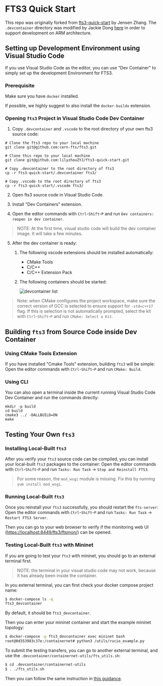# FTS3 Quick Start

This repo was originally forked from [fts3-quick-start](https://github.com/fno2010/fts3-quick-start) by Jensen Zhang. The `.devcontainer` directory was modified by Jackie Dong [here](https://github.com/jackiedong6/fts3-quick-start) in order to support development on ARM architecture.

## Setting up Development Environment using Visual Studio Code

If you use Visual Studio Code as the editor, you can use "Dev Container" to
simply set up the development Environment for FTS3.

### Prerequisite

Make sure you have `docker` installed.

If possible, we highly suggest to also install the `docker-buildx` extension.

### Opening `fts3` Project in Visual Studio Code Dev Container

1. Copy `.devcontainer` and `.vscode` to the root directory of your own fts3 source code:

```
# Clone the fts3 repo to your local machine
git clone git@github.com:cern-fts/fts3.git

# Clone this repo to your local machine
git clone git@github.com:lilyzhouZYJ/fts3-quick-start.git

# Copy .devcontainer to the root directory of fts3
cp -r fts3-quick-start/.devcontainer fts3/

# Copy .vscode to the root directory of fts3
cp -r fts3-quick-start/.vscode fts3/
```

2. Open fts3 source code in Visual Studio Code.

3. Install "Dev Containers" extension.

4. Open the editor commands with `Ctrl`-`Shift`-`P` and run `Dev containers: reopen in dev container`.

> NOTE: At the first time, visual studio code will build the dev container image. It will take a few minutes.

5. After the dev container is ready:

    1. The following vscode extensions should be installed automatically:

        - CMake Tools
        - C/C++
        - C/C++ Extension Pack

    2. The following containers should be started:

        ![devcontainer list](devcontainers-list.png)

>Note: when CMake configures the project workspace, make sure the correct version of GCC is selected to ensure support for `-std=c++17` flag. If this is selection is not automatically prompted, select the kit with `Ctrl`-`Shift`-`P` and run `CMake: Select a Kit`.

## Building `fts3` from Source Code inside Dev Container

### Using CMake Tools Extension

If you have installed "Cmake Tools" extension, building `fts3` will be simple:
Open the editor commands with `Ctrl`-`Shift`-`P` and run `CMake: Build`.

### Using CLI

You can also open a terminal inside the current running Visual Studio Code Dev
Container and run the commands directly:

```
mkdir -p build
cd build
cmake3 ../ -DALLBUILD=ON
make
```

## Testing Your Own `fts3`

### Installing Local-Built `fts3`

After you verify your `fts3` source code can be compiled, you can install your
local-built `fts3` packages to the container:
Open the editor commands with `Ctrl`-`Shift`-`P` and run `Tasks: Run Task` -> `Stop and Reinstall FTS3`.

>For some reason, the `mod_wsgi` module is missing. Fix this by running `yum install mod_wsgi`.

### Running Local-Built `fts3`

Once you reinstall your `fts3` successfully, you should restart the `fts-server`:
Open the editor commands with `Ctrl`-`Shift`-`P` and run `Tasks: Run Task` -> `Restart FTS3 Server`.

Then you can go to your web browser to verify if the monitoring web UI
(<https://localhost:8449/fts3/ftsmon/>) can be opened.

### Testing Local-Built `fts3` with Mininet

If you are going to test your `fts3` with mininet, you should go to an external
terminal first.

> NOTE: the terminal in your visual studio code may not work, because it has
> already been inside the container.

In you external terminal, you can first check your docker compose project name:

```sh
$ docker-compose ls -q
fts3_devcontainer
```

By default, it should be `fts3_devcontainer`.

Then you can enter your mininet container and start the example mininet topology:

``` sh
$ docker-compose -p fts3_devcontainer exec mininet bash
root@0d353983c37e:/containernet# python3 /utils/rucio_example.py
```

To submit the testing transfers, you can go to another external terminal, and
use the `.devcontainer/containernet-utils/fts_utils.sh`:

``` sh
$ cd .devcontainer/containernet-utils
$ . ./fts_utils.sh
```

Then you can follow the same instruction in [this
guidance](https://github.com/openalto/ietf-hackathon/blob/fts/docs/fts_usage.md#configure-ruciofts-and-generate-workloads).

